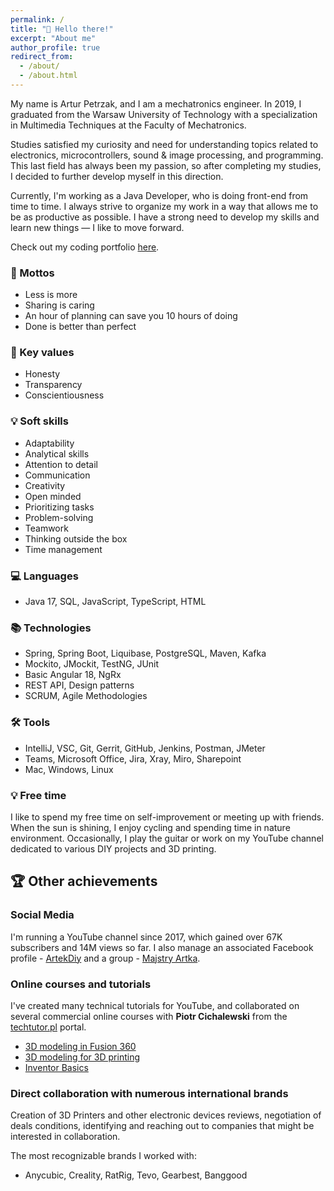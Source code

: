 ```yaml
---
permalink: /
title: "👋 Hello there!"
excerpt: "About me"
author_profile: true
redirect_from: 
  - /about/
  - /about.html
---
```


My name is Artur Petrzak, and I am a mechatronics engineer.
In 2019, I graduated from the Warsaw University of Technology with a specialization in Multimedia Techniques at the Faculty of Mechatronics.

Studies satisfied my curiosity and need for understanding topics related to electronics, microcontrollers, sound & image processing, and programming.
This last field has always been my passion, so after completing my studies, I decided to further develop myself in this direction.

Currently, I'm working as a Java Developer, who is doing front-end from time to time.
I always strive to organize my work in a way that allows me to be as productive as possible.
I have a strong need to develop my skills and learn new things — I like to move forward.

Check out my coding portfolio [here](/portfolio/).

### 🧭 Mottos

- Less is more
- Sharing is caring
- An hour of planning can save you 10 hours of doing
- Done is better than perfect

### 💎 Key values

- Honesty
- Transparency
- Conscientiousness

### 💡 Soft skills

- Adaptability
- Analytical skills
- Attention to detail
- Communication
- Creativity
- Open minded
- Prioritizing tasks
- Problem-solving
- Teamwork
- Thinking outside the box
- Time management

### 💻 Languages

- Java 17, SQL, JavaScript, TypeScript, HTML

### 📚 Technologies

- Spring, Spring Boot, Liquibase, PostgreSQL, Maven, Kafka
- Mockito, JMockit, TestNG, JUnit
- Basic Angular 18, NgRx
- REST API, Design patterns
- SCRUM, Agile Methodologies

### 🛠️ Tools

- IntelliJ, VSC, Git, Gerrit, GitHub, Jenkins, Postman, JMeter
- Teams, Microsoft Office, Jira, Xray, Miro, Sharepoint
- Mac, Windows, Linux

### 💡 Free time

I like to spend my free time on self-improvement or meeting up with friends.
When the sun is shining, I enjoy cycling and spending time in nature environment.
Occasionally, I play the guitar or work on my YouTube channel dedicated to various DIY projects and 3D printing.

## 🏆 Other achievements

### Social Media

I'm running a YouTube channel since 2017, which gained over 67K subscribers and 14M views so far.
I also manage an associated Facebook profile - [ArtekDiy](https://www.facebook.com/ArtekDiy/) and a group - [Majstry Artka](https://www.facebook.com/groups/MajstryArtka/).

### Online courses and tutorials

I've created many technical tutorials for YouTube, and collaborated on several commercial online courses with **Piotr Cichalewski** from the [techtutor.pl](https://techtutor.pl) portal.

- [3D modeling in Fusion 360](https://kursy.techtutor.pl/kurs/modelowanie-3d-w-fusion-360/)
- [3D modeling for 3D printing](https://kursy.techtutor.pl/kurs/modelowanie-3d-pod-druk-3d/)
- [Inventor Basics](https://kursy.techtutor.pl/kurs/inventor-podstawy/)

### Direct collaboration with numerous international brands

Creation of 3D Printers and other electronic devices reviews, negotiation of deals conditions, identifying and reaching out to companies that might be interested in collaboration.

The most recognizable brands I worked with:

- Anycubic, Creality, RatRig, Tevo, Gearbest, Banggood
